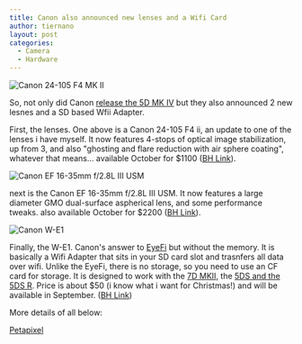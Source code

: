 ```yaml
---
title: Canon also announced new lenses and a Wifi Card
author: tiernano
layout: post
categories:
  - Camera
  - Hardware
---
```


![Canon 24-105 F4 MK II](https://images.tiernanotoole.net/Image/?inputImage=geekphotographer/20160825-24105mm.jpg "Canon 24-105 F4 MK II")

So, not only did Canon [release the 5D MK IV][1] but they also announced 2 new lesnes and a SD based Wfii Adapter. 

First, the lenses. One above is a Canon 24-105 F4 ii, an update to one of the lenses i have myself. It now features 4-stops of optical image stabilization, up from 3, and also "ghosting and flare reduction with air sphere coating", whatever that means... available October for $1100 ([BH Link][3]).

![Canon EF 16-35mm f/2.8L III USM](https://images.tiernanotoole.net/Image/?inputImage=geekphotographer/20160825-1635mm.jpg "Canon EF 16-35mm f/2.8L III USM")

next is the Canon EF 16-35mm f/2.8L III USM. It now features a large diameter GMO dual-surface aspherical lens, and some performance tweaks. also available October for $2200 ([BH Link][2]). 

![Canon W-E1](https://images.tiernanotoole.net/Image/?inputImage=geekphotographer/20160825-we1.jpg "Canon W-E1")

Finally, the W-E1. Canon's answer to [EyeFi][5] but without the memory. It is basically a Wifi Adapter that sits in your SD card slot and trasnfers all data over wifi. Unlike the EyeFi, there is no storage, so you need to use an CF card for storage. It is designed to work with the [7D MKII][7], the [5DS and the 5DS R][6]. Price is about $50 (i know what i want for Christmas!) and will be available in September. ([BH Link][4])

More details of all below:

[Petapixel](http://petapixel.com/2016/08/25/canon-reveals-two-new-l-lenses-interesting-sd-card-wifi-adapter/)

[1]:http://www.geekphotographer.com/Canon5DMKIV/
[2]:https://www.bhphotovideo.com/c/product/1274708-REG/canon_ef_16_35mm_f_2_8l_iii.html
[3]:https://www.bhphotovideo.com/c/product/1274709-REG/canon_ef_24_105mm_f_4l_is.html
[4]:https://www.bhphotovideo.com/c/product/1274710-REG/canon_w_e1_wi_fi_adapter.html
[5]:http://www.eye.fi
[6]:http://www.geekphotographer.com/canon-announce-5ds-and-5ds-r-with-50mp-sensors-and-some-other-stuff/
[7]:http://www.geekphotographer.com/canon-announce-7d-mk-ii/
